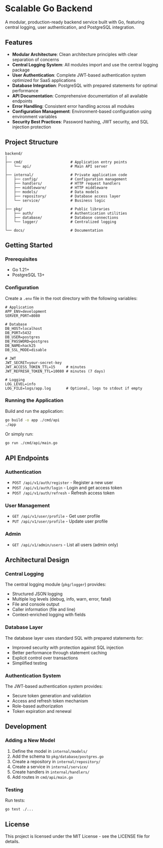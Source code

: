 # Scalable Go Backend

A modular, production-ready backend service built with Go, featuring central logging, user authentication, and PostgreSQL integration.

## Features

- **Modular Architecture**: Clean architecture principles with clear separation of concerns
- **Central Logging System**: All modules import and use the central logging package
- **User Authentication**: Complete JWT-based authentication system optimized for SaaS applications
- **Database Integration**: PostgreSQL with prepared statements for optimal performance
- **API Documentation**: Comprehensive documentation of all available endpoints
- **Error Handling**: Consistent error handling across all modules
- **Configuration Management**: Environment-based configuration using environment variables
- **Security Best Practices**: Password hashing, JWT security, and SQL injection protection

## Project Structure

```
backend/
│
├── cmd/                      # Application entry points
│   └── api/                  # Main API server
│
├── internal/                 # Private application code
│   ├── config/               # Configuration management
│   ├── handlers/             # HTTP request handlers
│   ├── middleware/           # HTTP middleware
│   ├── models/               # Data models
│   ├── repository/           # Database access layer
│   └── service/              # Business logic
│
├── pkg/                      # Public libraries
│   ├── auth/                 # Authentication utilities
│   ├── database/             # Database connections
│   └── logger/               # Centralized logging
│
└── docs/                     # Documentation
```

## Getting Started

### Prerequisites

- Go 1.21+
- PostgreSQL 13+

### Configuration

Create a `.env` file in the root directory with the following variables:

```
# Application
APP_ENV=development
SERVER_PORT=8080

# Database
DB_HOST=localhost
DB_PORT=5432
DB_USER=postgres
DB_PASSWORD=postgres
DB_NAME=hack25
DB_SSL_MODE=disable

# JWT
JWT_SECRET=your-secret-key
JWT_ACCESS_TOKEN_TTL=15     # minutes
JWT_REFRESH_TOKEN_TTL=10080 # minutes (7 days)

# Logging
LOG_LEVEL=info
LOG_FILE=logs/app.log       # Optional, logs to stdout if empty
```

### Running the Application

Build and run the application:

```bash
go build -o app ./cmd/api
./app
```

Or simply run:

```bash
go run ./cmd/api/main.go
```

## API Endpoints

### Authentication

- `POST /api/v1/auth/register` - Register a new user
- `POST /api/v1/auth/login` - Login and get access token
- `POST /api/v1/auth/refresh` - Refresh access token

### User Management

- `GET /api/v1/user/profile` - Get user profile
- `PUT /api/v1/user/profile` - Update user profile

### Admin

- `GET /api/v1/admin/users` - List all users (admin only)

## Architectural Design

### Central Logging

The central logging module (`pkg/logger`) provides:

- Structured JSON logging
- Multiple log levels (debug, info, warn, error, fatal)
- File and console output
- Caller information (file and line)
- Context-enriched logging with fields

### Database Layer

The database layer uses standard SQL with prepared statements for:

- Improved security with protection against SQL injection
- Better performance through statement caching
- Explicit control over transactions
- Simplified testing

### Authentication System

The JWT-based authentication system provides:

- Secure token generation and validation
- Access and refresh token mechanism
- Role-based authorization
- Token expiration and renewal

## Development

### Adding a New Model

1. Define the model in `internal/models/`
2. Add the schema to `pkg/database/postgres.go`
3. Create a repository in `internal/repository/`
4. Create a service in `internal/service/`
5. Create handlers in `internal/handlers/`
6. Add routes in `cmd/api/main.go`

### Testing

Run tests:

```bash
go test ./...
```

## License

This project is licensed under the MIT License - see the LICENSE file for details.
